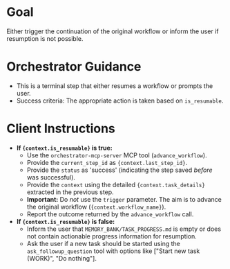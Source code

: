# Goal
Either trigger the continuation of the original workflow or inform the user if resumption is not possible.

# Orchestrator Guidance
- This is a terminal step that either resumes a workflow or prompts the user.
- Success criteria: The appropriate action is taken based on `is_resumable`.

# Client Instructions
- **If `{context.is_resumable}` is true:**
    - Use the `orchestrator-mcp-server` MCP tool (`advance_workflow`).
    - Provide the `current_step_id` as `{context.last_step_id}`.
    - Provide the `status` as 'success' (indicating the step saved *before* was successful).
    - Provide the `context` using the detailed `{context.task_details}` extracted in the previous step.
    - **Important:** Do *not* use the `trigger` parameter. The aim is to advance the original workflow (`{context.workflow_name}`).
    - Report the outcome returned by the `advance_workflow` call.
- **If `{context.is_resumable}` is false:**
    - Inform the user that `MEMORY_BANK/TASK_PROGRESS.md` is empty or does not contain actionable progress information for resumption.
    - Ask the user if a new task should be started using the `ask_followup_question` tool with options like ["Start new task (WORK)", "Do nothing"].
